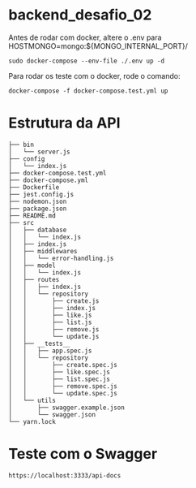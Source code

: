 # backend_desafio_02

Antes de rodar com docker, altere o .env para HOSTMONGO=mongo:${MONGO_INTERNAL_PORT}/

```
sudo docker-compose --env-file ./.env up -d 
```
Para rodar os teste com o docker, rode o comando:

```
docker-compose -f docker-compose.test.yml up

```

# Estrutura da API
```
├── bin
│   └── server.js
├── config
│   └── index.js
├── docker-compose.test.yml
├── docker-compose.yml
├── Dockerfile
├── jest.config.js
├── nodemon.json
├── package.json
├── README.md
├── src
│   ├── database
│   │   └── index.js
│   ├── index.js
│   ├── middlewares
│   │   └── error-handling.js
│   ├── model
│   │   └── index.js
│   ├── routes
│   │   ├── index.js
│   │   └── repository
│   │       ├── create.js
│   │       ├── index.js
│   │       ├── like.js
│   │       ├── list.js
│   │       ├── remove.js
│   │       └── update.js
│   ├── __tests__
│   │   ├── app.spec.js
│   │   └── repository
│   │       ├── create.spec.js
│   │       ├── like.spec.js
│   │       ├── list.spec.js
│   │       ├── remove.spec.js
│   │       └── update.spec.js
│   └── utils
│       ├── swagger.example.json
│       └── swagger.json
└── yarn.lock
```
# Teste com o Swagger

```
https://localhost:3333/api-docs
```
